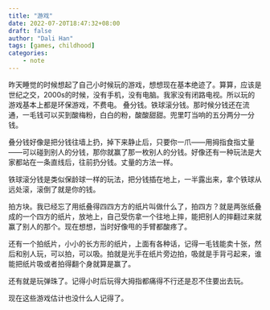 ```yaml
---
title: "游戏"
date: 2022-07-20T18:47:32+08:00
draft: false
author: "Dali Han"
tags: [games, childhood]
categories:
    - note
---
```


昨天睡觉的时候想起了自己小时候玩的游戏，想想现在基本绝迹了。算算，应该是世纪之交，2000s的时候，没有手机，没有电脑。我家没有闭路电视。所以玩的游戏基本上都是环保游戏，不费电。
叠分钱。铁球滚分钱。那时候分钱还在流通，一毛钱可以买到酸梅粉，白白的粉，酸酸甜甜。兜里叮当响的五分两分一分钱。

叠分钱好像是把分钱往墙上扔，掉下来静止后，只要你一爪——用拇指食指丈量——可以碰到别人的分钱，那你就赢了那一枚别人的分钱。好像还有一种玩法是大家都站在一条直线后，往前扔分钱。丈量的方法一样。

铁球滚分钱是类似保龄球一样的玩法，把分钱插在地上，一半露出来，拿个铁球从远处滚，滚倒了就是你的钱。

拍方块。我已经忘了用纸叠得四四方方的纸片叫做什么了，拍四方？就是两张纸叠成的一个四方的纸片，放地上，自己受伤拿一个往地上摔，能把别人的摔翻过来就赢了别人的那个。现在想想，当时好像甩的手臂都酸疼了。

还有一个拍纸片，小小的长方形的纸片，上面有各种话，记得一毛钱能卖十张，然后和别人玩，可以拍，可以吸。拍就是光手在纸片旁边拍，吸就是手背弓起来，谁能把纸片吸或者拍得翻个身就算是赢了。

还有就是玩弹珠了。记得小时后玩得大拇指都痛得不行还是忍不住要出去玩。

现在这些游戏估计也没什么人记得了。